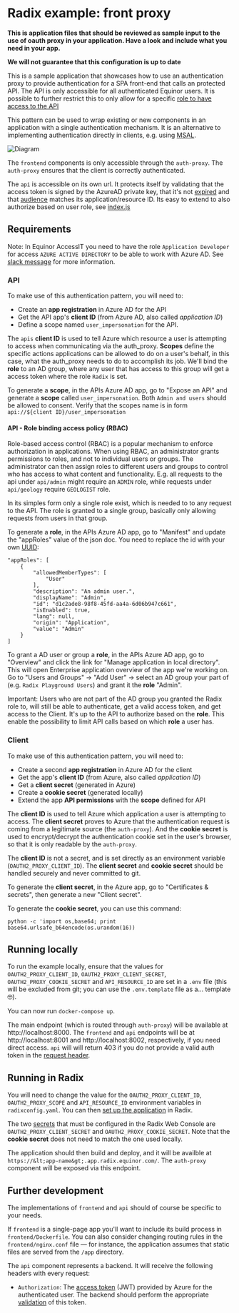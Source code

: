 # Radix example: front proxy

**This is application files that should be reviewed as sample input to the use of oauth proxy in your application. Have a look and include what you need in your app.**

**We will not guarantee that this configuration is up to date**
 
This is a sample application that showcases how to use an authentication proxy to provide authentication for a SPA front-end that calls an protected API. The API is only accessible for all authenticated Equinor users. It is possible to further restrict this to only allow for a specific [role to have access to the API](https://docs.microsoft.com/en-us/azure/active-directory/develop/howto-add-app-roles-in-azure-ad-apps)

This pattern can be used to wrap existing or new components in an application with a single authentication mechanism. It is an alternative to implementing authentication directly in clients, e.g. using [MSAL](https://github.com/AzureAD/microsoft-authentication-library-for-js).

![Diagram](radix-front-proxy.png "Application diagram")

The `frontend` components is only accessible through the `auth-proxy`. The `auth-proxy` ensures that the client is correctly authenticated.

The `api` is accessible on its own url. It protects itself by validating that the access token is signed by the AzureAD private key, that it's not [expired](https://tools.ietf.org/html/rfc7519#section-4.1.4) and that [audience](https://tools.ietf.org/html/rfc7519#section-4.1.3) matches its application/resource ID. Its easy to extend to also authorize based on user role, see [index.js](api/index.js)

## Requirements

Note: In Equinor AccessIT you need to have the role `Application Developer` for access `AZURE ACTIVE DIRECTORY` to be able to work with Azure AD. See [slack message](https://equinor.slack.com/archives/C04E6T3AQ/p1567530111001700) for more information.

### API 

To make use of this authentication pattern, you will need to:

- Create an **app registration** in Azure AD for the API
- Get the API app's **client ID** (from Azure AD, also called _application ID_)
- Define a scope named `user_impersonation` for the API.

The `apis` **client ID** is used to tell Azure which resource a user is attempting to access when communicating via the auth_proxy. **Scopes** define the specific actions applications can be allowed to do on a user's behalf, in this case, what the auth_proxy needs to do to accomplish its job. We'll bind the **role** to an AD group, where any user that has access to this group will get a access token where the role `Radix` is set. 

To generate a **scope**, in the APIs Azure AD app, go to "Expose an API" and generate a **scope** called `user_impersonation`. Both `Admin and users` should be allowed to consent. Verify that the scopes name is in form `api://${client ID}/user_impersonation`

#### API - Role binding access policy (RBAC)

Role-based access control (RBAC) is a popular mechanism to enforce authorization in applications. When using RBAC, an administrator grants permissions to roles, and not to individual users or groups. The administrator can then assign roles to different users and groups to control who has access to what content and functionality. E.g. all requests to the api under `api/admin` might require an `ADMIN` role, while requests under `api/geology` require `GEOLOGIST` role.

In its simples form only a single role exist, which is needed to to any request to the API. The role is granted to a single group, basically only allowing requests from users in that group.

To generate a **role**, in the APIs Azure AD app, go to "Manifest" and update the "appRoles" value of the json doc. You need to replace the id with your own [UUID](https://www.uuidgenerator.net/):

```
"appRoles": [
    {
        "allowedMemberTypes": [
            "User"
        ],
        "description": "An admin user.",
        "displayName": "Admin",
        "id": "d1c2ade8-98f8-45fd-aa4a-6d06b947c661",
        "isEnabled": true,
        "lang": null,
        "origin": "Application",
        "value": "Admin"
    }
]
```

To grant a AD user or group a **role**, in the APIs Azure AD app, go to "Overview" and click the link for "Manage application in local directory". This will open Enterprise application overview of the app we're working on. Go to "Users and Groups" -&gt; "Add User" -&gt; select an AD group your part of (e.g. `Radix Playground Users`) and grant it the **role** "Admin".

Important: Users who are not part of the AD group you granted the Radix role to, will still be able to authenticate, get a valid access token, and get access to the Client. It's up to the API to authorize based on the **role**. This enable the possibility to limit API calls based on which **role** a user has.

### Client

To make use of this authentication pattern, you will need to:

- Create a second **app registration** in Azure AD for the client
- Get the app's **client ID** (from Azure, also called _application ID_)
- Get a **client secret** (generated in Azure)
- Create a **cookie secret** (generated locally)
- Extend the app **API permissions** with the **scope** defined for API

The **client ID** is used to tell Azure which application a user is attempting to access. The **client secret** proves to Azure that the authentication request is coming from a legitimate source (the `auth-proxy`). And the **cookie secret** is used to encrypt/decrypt the authentication cookie set in the user's browser, so that it is only readable by the `auth-proxy`.

The **client ID** is not a secret, and is set directly as an environment variable (`OAUTH2_PROXY_CLIENT_ID`). The **client secret** and **cookie secret** should be handled securely and never committed to git.

To generate the **client secret**, in the Azure app, go to "Certificates & secrets", then generate a new "Client secret".

To generate the **cookie secret**, you can use this command:

    python -c 'import os,base64; print base64.urlsafe_b64encode(os.urandom(16))

## Running locally

To run the example locally, ensure that the values for `OAUTH2_PROXY_CLIENT_ID`, `OAUTH2_PROXY_CLIENT_SECRET`, `OAUTH2_PROXY_COOKIE_SECRET` and `API_RESOURCE_ID` are set in a `.env` file (this will be excluded from git; you can use the `.env.template` file as a… template 🤓).

You can now run `docker-compose up`.

The main endpoint (which is routed through `auth-proxy`) will be available at http://localhost:8000. The `frontend` and `api` endpoints will be at http://localhost:8001 and http://localhost:8002, respectively, if you need direct access. `api` will will return 403 if you do not provide a valid auth token in the [request header](https://swagger.io/docs/specification/authentication/bearer-authentication/).

## Running in Radix

You will need to change the value for the `OAUTH2_PROXY_CLIENT_ID`, `OAUTH2_PROXY_SCOPE` and `API_RESOURCE_ID` environment variables in `radixconfig.yaml`. You can then [set up the application](https://www.radix.equinor.com/guides/configure-an-app/#registering-the-application) in Radix.

The two [secrets](https://www.radix.equinor.com/start/radix-concepts/#secret) that must be configured in the Radix Web Console are `OAUTH2_PROXY_CLIENT_SECRET` and `OAUTH2_PROXY_COOKIE_SECRET`. Note that the **cookie secret** does not need to match the one used locally.

The application should then build and deploy, and it will be availble at `https://&lt;app-name&gt;.app.radix.equinor.com/`. The `auth-proxy` component will be exposed via this endpoint.

## Further development

The implementations of `frontend` and `api` should of course be specific to your needs.

If `frontend` is a single-page app you'll want to include its build process in `frontend/Dockerfile`. You can also consider changing routing rules in the `frontend/nginx.conf` file — for instance, the application assumes that static files are served from the `/app` directory.

The `api` component represents a backend. It will receive the following headers with every request:

- `Authorization`: The [access token](https://docs.microsoft.com/en-us/azure/active-directory/develop/access-tokens) (JWT) provided by Azure for the authenticated user. The backend should perform the appropriate [validation](https://docs.microsoft.com/en-us/azure/active-directory/develop/access-tokens#validating-tokens) of this token.
